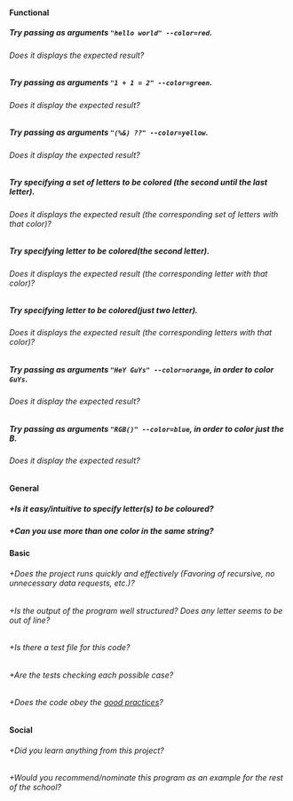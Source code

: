 #### Functional

##### Try passing as arguments `"hello world" --color=red`.
###### Does it displays the expected result?
##### Try passing as arguments `"1 + 1 = 2" --color=green`.
###### Does it display the expected result?
##### Try passing as arguments `"(%&) ??" --color=yellow`.
###### Does it display the expected result?
##### Try specifying a set of letters to be colored (the second until the last letter).
###### Does it displays the expected result (the corresponding set of letters with that color)?
##### Try specifying letter to be colored(the second letter).
###### Does it displays the expected result (the corresponding letter with that color)?
##### Try specifying letter to be colored(just two letter).
###### Does it displays the expected result (the corresponding letters with that color)?
##### Try passing as arguments `"HeY GuYs" --color=orange`, in order to color `GuYs`.
###### Does it display the expected result?
##### Try passing as arguments `"RGB()" --color=blue`, in order to color just the B.
###### Does it display the expected result?

#### General

##### +Is it easy/intuitive to specify letter(s) to be coloured?
##### +Can you use more than one color in the same string?

#### Basic

###### +Does the project runs quickly and effectively (Favoring of recursive, no unnecessary data requests, etc.)?
###### +Is the output of the program well structured? Does any letter seems to be out of line?
###### +Is there a test file for this code?
###### +Are the tests checking each possible case?
###### +Does the code obey the [good practices](https://github.com/01-edu/public/blob/master/subjects/good-practices.en.md)?

#### Social

###### +Did you learn anything from this project?
###### +Would you recommend/nominate this program as an example for the rest of the school?
